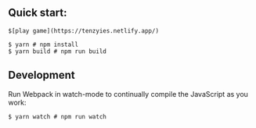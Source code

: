 ## Quick start:

```
$[play game](https://tenzyies.netlify.app/)
```

```
$ yarn # npm install
$ yarn build # npm run build
````

## Development

Run Webpack in watch-mode to continually compile the JavaScript as you work:

```
$ yarn watch # npm run watch
```